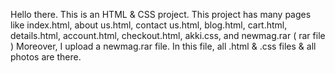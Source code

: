 Hello there.
          This is an HTML & CSS project. This project has many pages
like
index.html,
about us.html,
contact us.html,
blog.html,
cart.html,
details.html,
account.html,
checkout.html,
akki.css,
and newmag.rar  ( rar file ) Moreover, I upload a newmag.rar file. In this file, all .html & .css files & all photos are there.
